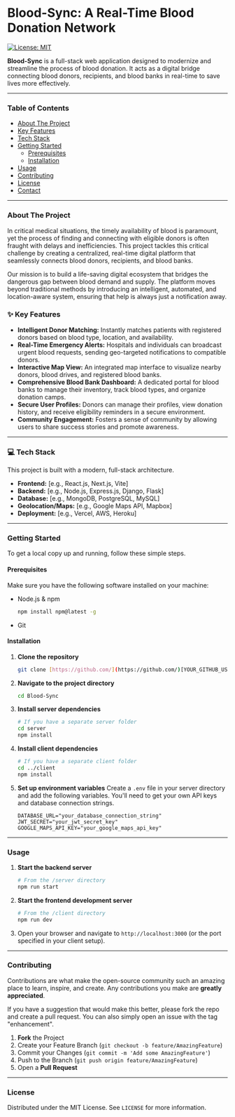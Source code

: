 # Blood-Sync: A Real-Time Blood Donation Network

[![License: MIT](https://img.shields.io/badge/License-MIT-yellow.svg)](https://opensource.org/licenses/MIT)

**Blood-Sync** is a full-stack web application designed to modernize and streamline the process of blood donation. It acts as a digital bridge connecting blood donors, recipients, and blood banks in real-time to save lives more effectively.

---

### Table of Contents

* [About The Project](#about-the-project)
* [Key Features](#-key-features)
* [Tech Stack](#-tech-stack)
* [Getting Started](#getting-started)
    * [Prerequisites](#prerequisites)
    * [Installation](#installation)
* [Usage](#usage)
* [Contributing](#contributing)
* [License](#license)
* [Contact](#contact)

---

### About The Project

In critical medical situations, the timely availability of blood is paramount, yet the process of finding and connecting with eligible donors is often fraught with delays and inefficiencies. This project tackles this critical challenge by creating a centralized, real-time digital platform that seamlessly connects blood donors, recipients, and blood banks.

Our mission is to build a life-saving digital ecosystem that bridges the dangerous gap between blood demand and supply. The platform moves beyond traditional methods by introducing an intelligent, automated, and location-aware system, ensuring that help is always just a notification away.

### ✨ Key Features

* **Intelligent Donor Matching:** Instantly matches patients with registered donors based on blood type, location, and availability.
* **Real-Time Emergency Alerts:** Hospitals and individuals can broadcast urgent blood requests, sending geo-targeted notifications to compatible donors.
* **Interactive Map View:** An integrated map interface to visualize nearby donors, blood drives, and registered blood banks.
* **Comprehensive Blood Bank Dashboard:** A dedicated portal for blood banks to manage their inventory, track blood types, and organize donation camps.
* **Secure User Profiles:** Donors can manage their profiles, view donation history, and receive eligibility reminders in a secure environment.
* **Community Engagement:** Fosters a sense of community by allowing users to share success stories and promote awareness.

---

### 💻 Tech Stack

This project is built with a modern, full-stack architecture.

* **Frontend:** [e.g., React.js, Next.js, Vite]
* **Backend:** [e.g., Node.js, Express.js, Django, Flask]
* **Database:** [e.g., MongoDB, PostgreSQL, MySQL]
* **Geolocation/Maps:** [e.g., Google Maps API, Mapbox]
* **Deployment:** [e.g., Vercel, AWS, Heroku]

---

### Getting Started

To get a local copy up and running, follow these simple steps.

#### Prerequisites

Make sure you have the following software installed on your machine:
* Node.js & npm
    ```sh
    npm install npm@latest -g
    ```
* Git

#### Installation

1.  **Clone the repository**
    ```sh
    git clone [https://github.com/](https://github.com/)[YOUR_GITHUB_USERNAME]/Blood-Sync.git
    ```
2.  **Navigate to the project directory**
    ```sh
    cd Blood-Sync
    ```
3.  **Install server dependencies**
    ```sh
    # If you have a separate server folder
    cd server
    npm install
    ```
4.  **Install client dependencies**
    ```sh
    # If you have a separate client folder
    cd ../client
    npm install
    ```
5.  **Set up environment variables**
    Create a `.env` file in your server directory and add the following variables. You'll need to get your own API keys and database connection strings.
    ```env
    DATABASE_URL="your_database_connection_string"
    JWT_SECRET="your_jwt_secret_key"
    GOOGLE_MAPS_API_KEY="your_google_maps_api_key"
    ```

---

### Usage

1.  **Start the backend server**
    ```sh
    # From the /server directory
    npm run start
    ```
2.  **Start the frontend development server**
    ```sh
    # From the /client directory
    npm run dev
    ```
3.  Open your browser and navigate to `http://localhost:3000` (or the port specified in your client setup).

---

### Contributing

Contributions are what make the open-source community such an amazing place to learn, inspire, and create. Any contributions you make are **greatly appreciated**.

If you have a suggestion that would make this better, please fork the repo and create a pull request. You can also simply open an issue with the tag "enhancement".

1.  **Fork** the Project
2.  Create your Feature Branch (`git checkout -b feature/AmazingFeature`)
3.  Commit your Changes (`git commit -m 'Add some AmazingFeature'`)
4.  Push to the Branch (`git push origin feature/AmazingFeature`)
5.  Open a **Pull Request**

---

### License

Distributed under the MIT License. See `LICENSE` for more information.
